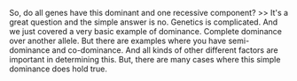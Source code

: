 So, do all genes have this dominant and one recessive component?
&gt;&gt; It's a great question and the simple answer is no. Genetics is complicated. And
we just covered a very basic example of dominance. Complete dominance over
another allele. But there are examples where you have semi-dominance and
co-dominance. And all kinds of other different factors are important in
determining this. But, there are many cases where this simple dominance does
hold true.
